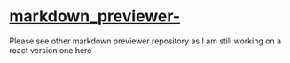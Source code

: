 # [markdown_previewer-](https://fredjoya.github.io/markdown_previewer-/)
Please see other markdown previewer repository as I am still working on a react version one here
